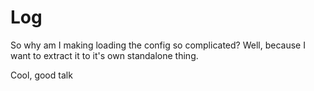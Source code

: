 # Log

So why am I making loading the config so complicated?
Well, because I want to extract it to it's own standalone thing.

Cool, good talk
